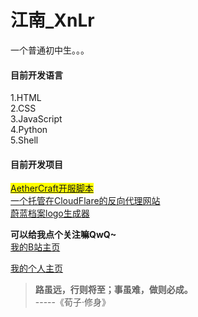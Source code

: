 # 江南_XnLr
一个普通初中生。。。

#### 目前开发语言   
1.HTML   
2.CSS   
3.JavaScript   
4.Python   
5.Shell

#### 目前开发项目   
<mark><a href=https://github.com/jiangnan-qwq/aethercraft>AetherCraft开服脚本</a></mark>   
<a href=https://jnxnlr.dpdns.org>一个托管在CloudFlare的反向代理网站</a>   
<a href=https://ba-logo.ct.ws>蔚蓝档案logo生成器</a>

**可以给我点个关注嘛QwQ~**   
<a href=https://b23.tv/FDVU07L>我的B站主页</a>

<a href=https://jiangnan-qwq.github.io>我的个人主页</a>

>**路虽远，行则将至；事虽难，做则必成。**   
>-----《荀子·修身》